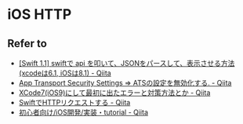 # iOS HTTP

## Refer to

* [[Swift 1.1] swiftで api を叩いて、JSONをパースして、表示させる方法 (xcodeは6.1, iOSは8.1) - Qiita](http://qiita.com/satomin/items/7293c54762afeeb10ed5)
* [App Transport Security Settings => ATSの設定を無効化する. - Qiita](http://qiita.com/cheeeeese/items/792d5c4d8710cd207b54)
* [XCode7(iOS9)にして最初に出たエラーと対策方法とか - Qiita](http://qiita.com/shoya/items/cca9731a73ac1038aaa0)
* [SwiftでHTTPリクエストする - Qiita](http://qiita.com/sushichop/items/ac4ae99b905ce523c2fe)
* [初心者向け/iOS開発/実装・tutorial - Qiita](http://qiita.com/kayo_h/items/ea44847a843868aac0cd#httpリクエスト)

